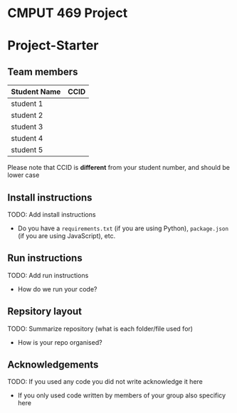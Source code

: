# CMPUT 469 Project
# Project-Starter

## Team members

|Student Name| CCID |
|------------|------|
|student 1   |      |
|student 2   |      |
|student 3   |      |
|student 4   |      |
|student 5   |      |

Please note that CCID is **different** from your student number, and should be lower case

## Install instructions
TODO: Add install instructions
- Do you have a `requirements.txt` (if you are using Python), `package.json` (if you are using JavaScript), etc.

## Run instructions
TODO: Add run instructions
- How do we run your code?

## Repsitory layout
TODO: Summarize repository (what is each folder/file used for)
- How is your repo organised?

## Acknowledgements
TODO: If you used any code you did not write acknowledge it here
- If you only used code written by members of your group also specificy here
